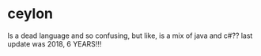 # ceylon

Is a dead language and so confusing, but like, is a mix of java and c#??
last update was 2018, 6 YEARS!!!
